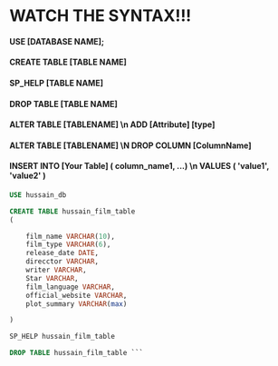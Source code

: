 # WATCH THE SYNTAX!!!

#### USE [DATABASE NAME];
#### CREATE TABLE [TABLE NAME]
#### SP_HELP [TABLE NAME]
#### DROP TABLE [TABLE NAME]
#### ALTER TABLE [TABLENAME] \n ADD [Attribute] [type]

#### ALTER TABLE [TABLENAME] \N DROP COLUMN [ColumnName]

#### INSERT INTO [Your Table] ( column_name1, ...)  \n   VALUES ( 'value1', 'value2' )
```SQL
USE hussain_db

CREATE TABLE hussain_film_table
(

    film_name VARCHAR(10),
    film_type VARCHAR(6),
    release_date DATE,
    direcctor VARCHAR,
    writer VARCHAR,
    Star VARCHAR,
    film_language VARCHAR,
    official_website VARCHAR,
    plot_summary VARCHAR(max)

)

SP_HELP hussain_film_table

DROP TABLE hussain_film_table ```
